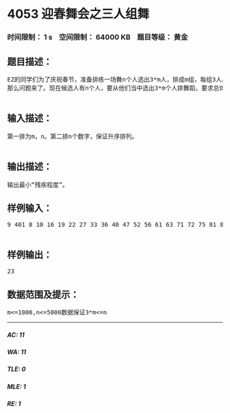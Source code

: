 # 4053 迎春舞会之三人组舞   
### 时间限制： 1 s&nbsp;&nbsp;&nbsp;&nbsp;空间限制： 64000 KB&nbsp;&nbsp;&nbsp;&nbsp;题目等级： 黄金  
## 题目描述：  

<pre>
EZ的同学们为了庆祝春节，准备排练一场舞n个人选出3*m人，排成m组，每组3人。站的队形——较矮的2个人站两侧，最高的站中间。从对称学角度来欣赏，左右两个人的身高越接近，则这一组的“残疾程度”越低。计算公式为 h=(a-b)^2 (a、b为较矮的2人的身高)  
那么问题来了。现在候选人有n个人，要从他们当中选出3*m个人排舞蹈，要求总体的“残疾程度”最低。  

</pre>
  
  
## 输入描述：  

<pre>
第一排为m，n。第二排n个数字，保证升序排列。  

</pre>
  
  
## 输出描述：  

<pre>
输出最小“残疾程度”。
</pre>
  
  
## 样例输入：  

<pre>
9 401 8 10 16 19 22 27 33 36 40 47 52 56 61 63 71 72 75 81 81 84 88 96 98 103 110 113 118 124 128 129 134 134 139 148 157 157 160 162 164  

</pre>
  
  
## 样例输出：  

<pre>
23
</pre>
  
  
## 数据范围及提示：  

<pre>
m<=1000,n<=5000数据保证3*m<=n
</pre>
  
  
***  

##### AC: 11  
##### WA: 11  
##### TLE: 0  
##### MLE: 1  
##### RE: 1  
